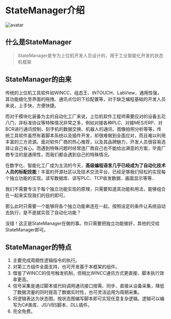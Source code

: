 # StateManager介绍
![avatar](_media/favicon.ico)

## 什么是StateManager

> StateManager是专为上位机开发人员设计的，用于工业智能化开发的状态机框架

## StateManager的由来
传统的上位机工具软件如WINCC、组态王、INTOUCH、LabView，通用性强，其功能细化至界面的拖拽、通讯点位的下拉配置等，对于缺乏编程基础的开发人员来说，上手快，方便快捷。

而对于模块化装备为主的自动化工厂来说，上位机软件工程师需要应对的设备五花八门，非标准协议等特殊情况非常之多，例如对接各种PLC、对接MES/ERP、对BCR进行通讯控制、刻字机的数据交换、机器人的通讯、图像拍照分析等等，传统工具软件虽然有着脚本系统以及插件开发，却很难做到全面应对，而且难以利用丰富的三方资源。面对软件厂商的热心推荐，以及其品牌魅力，开发人员很容易选择让自己省心。而遇到特殊问题时经常连厂商自己也不能给出满意的方案，毕竟厂商专注的是通用性，而我们都会遇到自己的特殊情况。

在数字化、智能化工厂成为主流的今天，__高级编程语言几乎已经成为了自动化技术人员的标配技能__！丰富的开源社区以及技术交流平台，已经足够我们轻松的实现每个独立功能的实现。读写数据库、读写PLC、TCP收发数据、画面显示等等..

我们不需要专注于每个独立功能实现的原理，只需要知道其功能和用法，能够组合在一起来实现我们的目的即可。

那么此时只需要一个能够将各个独立功能串连在一起，按照设定的条件让系统自动去执行，是不是就实现了自动化功能？

没错！这正是StateManager在做的事。你只需要把独立功能做好，其他的交给StateManager即可。

## StateManager的特点
1. 主要完成周期性逻辑指令的执行。
2. 对第三方组件全面支持，也可开发基于本框架的组件。
3. 借鉴了WINCC的信号触发机制，但相比WINCC通讯方式更直接、脚本执行效率更高。
4. 信号采集是通过脚本或代码调用通讯接口按需、同步、直接从设备采集，降低了数据流量的同时提高了数据实时性，也可灵活运用为周期采集。
5. 将逻辑表达为状态图，按状态图编写脚本即可实现任意复杂逻辑。逻辑可以编写为C#类库、JS/VBS脚本、DLL插件。
6. 完全免费。


